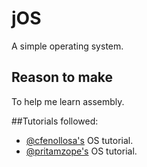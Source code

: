 # jOS
A simple operating system.

## Reason to make
To help me learn assembly.

##Tutorials followed:
* [@cfenollosa's](https://github.com/cfenollosa/os-tutorial) OS tutorial.
* [@pritamzope's](https://pritamzope.wordpress.com/create-your-own-operating-system/) OS tutorial.
